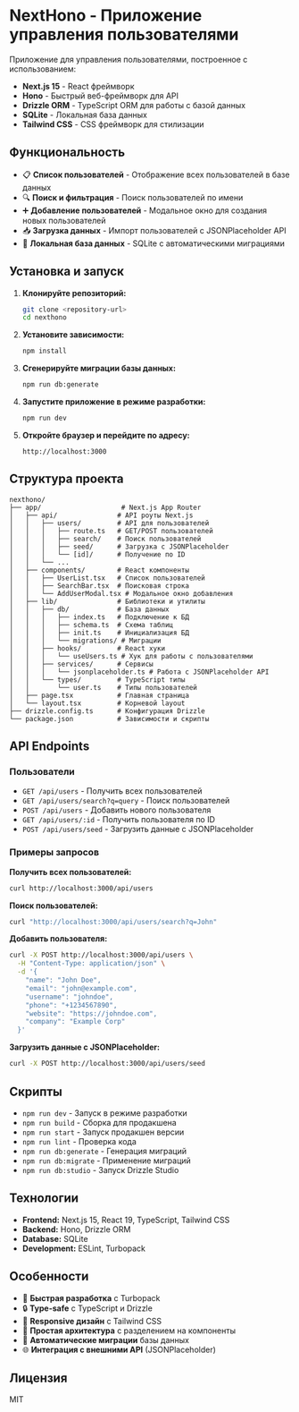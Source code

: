 # NextHono - Приложение управления пользователями

Приложение для управления пользователями, построенное с использованием:
- **Next.js 15** - React фреймворк
- **Hono** - Быстрый веб-фреймворк для API
- **Drizzle ORM** - TypeScript ORM для работы с базой данных
- **SQLite** - Локальная база данных
- **Tailwind CSS** - CSS фреймворк для стилизации

## Функциональность

- 📋 **Список пользователей** - Отображение всех пользователей в базе данных
- 🔍 **Поиск и фильтрация** - Поиск пользователей по имени
- ➕ **Добавление пользователей** - Модальное окно для создания новых пользователей
- 📥 **Загрузка данных** - Импорт пользователей с JSONPlaceholder API
- 💾 **Локальная база данных** - SQLite с автоматическими миграциями

## Установка и запуск

1. **Клонируйте репозиторий:**
   ```bash
   git clone <repository-url>
   cd nexthono
   ```

2. **Установите зависимости:**
   ```bash
   npm install
   ```

3. **Сгенерируйте миграции базы данных:**
   ```bash
   npm run db:generate
   ```

4. **Запустите приложение в режиме разработки:**
   ```bash
   npm run dev
   ```

5. **Откройте браузер и перейдите по адресу:**
   ```
   http://localhost:3000
   ```

## Структура проекта

```
nexthono/
├── app/                    # Next.js App Router
│   ├── api/               # API роуты Next.js
│   │   ├── users/         # API для пользователей
│   │   │   ├── route.ts   # GET/POST пользователей
│   │   │   ├── search/    # Поиск пользователей
│   │   │   ├── seed/      # Загрузка с JSONPlaceholder
│   │   │   └── [id]/      # Получение по ID
│   │   └── ...
│   ├── components/        # React компоненты
│   │   ├── UserList.tsx   # Список пользователей
│   │   ├── SearchBar.tsx  # Поисковая строка
│   │   └── AddUserModal.tsx # Модальное окно добавления
│   ├── lib/               # Библиотеки и утилиты
│   │   ├── db/            # База данных
│   │   │   ├── index.ts   # Подключение к БД
│   │   │   ├── schema.ts  # Схема таблиц
│   │   │   ├── init.ts    # Инициализация БД
│   │   │   └── migrations/ # Миграции
│   │   ├── hooks/         # React хуки
│   │   │   └── useUsers.ts # Хук для работы с пользователями
│   │   ├── services/      # Сервисы
│   │   │   └── jsonplaceholder.ts # Работа с JSONPlaceholder API
│   │   └── types/         # TypeScript типы
│   │       └── user.ts    # Типы пользователей
│   ├── page.tsx           # Главная страница
│   └── layout.tsx         # Корневой layout
├── drizzle.config.ts      # Конфигурация Drizzle
└── package.json           # Зависимости и скрипты
```

## API Endpoints

### Пользователи

- `GET /api/users` - Получить всех пользователей
- `GET /api/users/search?q=query` - Поиск пользователей
- `POST /api/users` - Добавить нового пользователя
- `GET /api/users/:id` - Получить пользователя по ID
- `POST /api/users/seed` - Загрузить данные с JSONPlaceholder

### Примеры запросов

**Получить всех пользователей:**
```bash
curl http://localhost:3000/api/users
```

**Поиск пользователей:**
```bash
curl "http://localhost:3000/api/users/search?q=John"
```

**Добавить пользователя:**
```bash
curl -X POST http://localhost:3000/api/users \
  -H "Content-Type: application/json" \
  -d '{
    "name": "John Doe",
    "email": "john@example.com",
    "username": "johndoe",
    "phone": "+1234567890",
    "website": "https://johndoe.com",
    "company": "Example Corp"
  }'
```

**Загрузить данные с JSONPlaceholder:**
```bash
curl -X POST http://localhost:3000/api/users/seed
```

## Скрипты

- `npm run dev` - Запуск в режиме разработки
- `npm run build` - Сборка для продакшена
- `npm run start` - Запуск продакшен версии
- `npm run lint` - Проверка кода
- `npm run db:generate` - Генерация миграций
- `npm run db:migrate` - Применение миграций
- `npm run db:studio` - Запуск Drizzle Studio

## Технологии

- **Frontend:** Next.js 15, React 19, TypeScript, Tailwind CSS
- **Backend:** Hono, Drizzle ORM
- **Database:** SQLite
- **Development:** ESLint, Turbopack

## Особенности

- 🚀 **Быстрая разработка** с Turbopack
- 🔒 **Type-safe** с TypeScript и Drizzle
- 📱 **Responsive дизайн** с Tailwind CSS
- 🎯 **Простая архитектура** с разделением на компоненты
- 🔄 **Автоматические миграции** базы данных
- 🌐 **Интеграция с внешними API** (JSONPlaceholder)

## Лицензия

MIT
